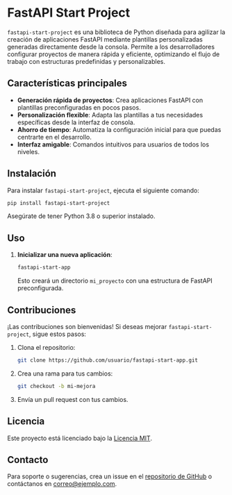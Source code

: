 # FastAPI Start Project

`fastapi-start-project` es una biblioteca de Python diseñada para agilizar la creación de aplicaciones FastAPI mediante plantillas personalizadas generadas directamente desde la consola. Permite a los desarrolladores configurar proyectos de manera rápida y eficiente, optimizando el flujo de trabajo con estructuras predefinidas y personalizables.

## Características principales

- **Generación rápida de proyectos**: Crea aplicaciones FastAPI con plantillas preconfiguradas en pocos pasos.
- **Personalización flexible**: Adapta las plantillas a tus necesidades específicas desde la interfaz de consola.
- **Ahorro de tiempo**: Automatiza la configuración inicial para que puedas centrarte en el desarrollo.
- **Interfaz amigable**: Comandos intuitivos para usuarios de todos los niveles.

## Instalación

Para instalar `fastapi-start-project`, ejecuta el siguiente comando:

```bash
pip install fastapi-start-project
```

Asegúrate de tener Python 3.8 o superior instalado.

## Uso

1. **Inicializar una nueva aplicación**:
   ```bash
   fastapi-start-app
   ```
   Esto creará un directorio `mi_proyecto` con una estructura de FastAPI preconfigurada.

## Contribuciones

¡Las contribuciones son bienvenidas! Si deseas mejorar `fastapi-start-project`, sigue estos pasos:

1. Clona el repositorio:
   ```bash
   git clone https://github.com/usuario/fastapi-start-app.git
   ```
2. Crea una rama para tus cambios:
   ```bash
   git checkout -b mi-mejora
   ```
3. Envía un pull request con tus cambios.

## Licencia

Este proyecto está licenciado bajo la [Licencia MIT](LICENSE).

## Contacto

Para soporte o sugerencias, crea un issue en el [repositorio de GitHub](https://github.com/usuario/fastapi-start-app/issues) o contáctanos en [correo@ejemplo.com](mailto:correo@ejemplo.com).
